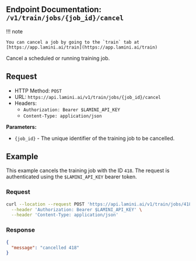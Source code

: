 ## Endpoint Documentation: `/v1/train/jobs/{job_id}/cancel`

!!! note

    You can cancel a job by going to the `train` tab at [https://app.lamini.ai/train](https://app.lamini.ai/train)

Cancel a scheduled or running training job.

## Request

- HTTP Method: `POST`
- URL: `https://api.lamini.ai/v1/train/jobs/{job_id}/cancel`
- Headers:
    - `Authorization: Bearer $LAMINI_API_KEY`
    - `Content-Type: application/json`

**Parameters:**

- `{job_id}` - The unique identifier of the training job to be cancelled.

## Example

This example cancels the training job with the ID `418`. The request is authenticated using the `$LAMINI_API_KEY` bearer token.

### Request

```bash
curl --location --request POST 'https://api.lamini.ai/v1/train/jobs/418/cancel' \
  --header 'Authorization: Bearer $LAMINI_API_KEY' \
  --header 'Content-Type: application/json'
```

### Response

```json
{
  "message": "cancelled 418"
}
```
